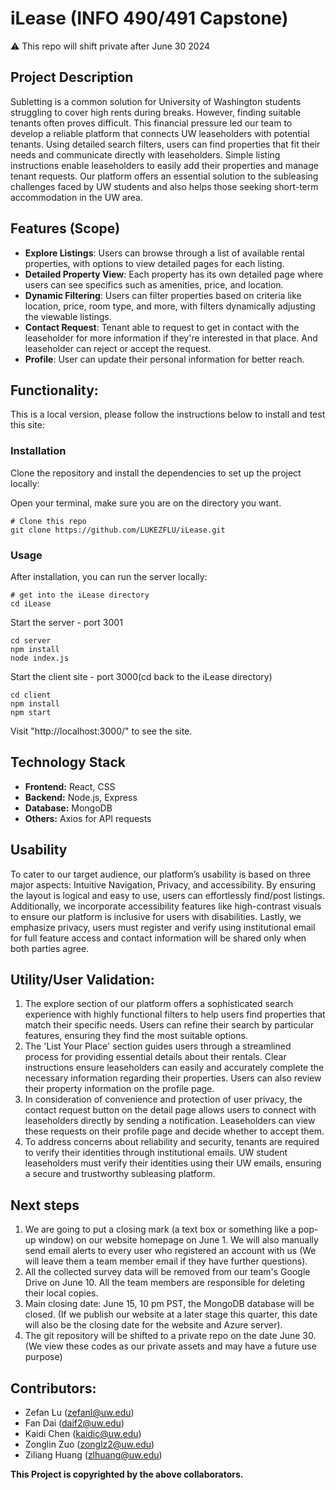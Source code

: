 # iLease (INFO 490/491 Capstone)
⚠️ This repo will shift private after June 30 2024

## Project Description

Subletting is a common solution for University of Washington students struggling to cover high rents during breaks. However, finding suitable tenants often proves difficult. This financial pressure led our team to develop a reliable platform that connects UW leaseholders with potential tenants. Using detailed search filters, users can find properties that fit their needs and communicate directly with leaseholders. Simple listing instructions enable leaseholders to easily add their properties and manage tenant requests. Our platform offers an essential solution to the subleasing challenges faced by UW students and also helps those seeking short-term accommodation in the UW area.

## Features (Scope)

- **Explore Listings**: Users can browse through a list of available rental properties, with options to view detailed pages for each listing.
- **Detailed Property View**: Each property has its own detailed page where users can see specifics such as amenities, price, and location.
- **Dynamic Filtering**: Users can filter properties based on criteria like location, price, room type, and more, with filters dynamically adjusting the viewable listings.
- **Contact Request**: Tenant able to request to get in contact with the leaseholder for more information if they're interested in that place. And leaseholder can reject or accept the request.
- **Profile**: User can update their personal information for better reach.

## Functionality: 

This is a local version, please follow the instructions below to install and test this site:


### Installation

Clone the repository and install the dependencies to set up the project locally:

Open your terminal, make sure you are on the directory you want.

```
# Clone this repo
git clone https://github.com/LUKEZFLU/iLease.git
```

### Usage
After installation, you can run the server locally:

```
# get into the iLease directory
cd iLease
```
Start the server - port 3001
```
cd server
npm install
node index.js
```
Start the client site - port 3000(cd back to the iLease directory)
```
cd client
npm install
npm start
```

Visit "http://localhost:3000/" to see the site.

## Technology Stack

- **Frontend:** React, CSS
- **Backend:** Node.js, Express
- **Database:** MongoDB
- **Others:** Axios for API requests

## Usability

To cater to our target audience, our platform’s usability is based on three major aspects: Intuitive Navigation, Privacy, and accessibility. By ensuring the layout is logical and easy to use, users can effortlessly find/post listings. Additionally, we incorporate accessibility features like high-contrast visuals to ensure our platform is inclusive for users with disabilities. Lastly, we emphasize privacy, users must register and verify using institutional email for full feature access and contact information will be shared only when both parties agree.

## Utility/User Validation: 
1. The explore section of our platform offers a sophisticated search experience with highly functional filters to help users find properties that match their specific needs. Users can refine their search by particular features, ensuring they find the most suitable options.
2. The 'List Your Place' section guides users through a streamlined process for providing essential details about their rentals. Clear instructions ensure leaseholders can easily and accurately complete the necessary information regarding their properties. Users can also review their property information on the profile page.
3. In consideration of convenience and protection of user privacy, the contact request button on the detail page allows users to connect with leaseholders directly by sending a notification. Leaseholders can view these requests on their profile page and decide whether to accept them. 
4. To address concerns about reliability and security, tenants are required to verify their identities through institutional emails. UW student leaseholders must verify their identities using their UW emails, ensuring a secure and trustworthy subleasing platform.


## Next steps
1. We are going to put a closing mark (a text box or something like a pop-up window) on our website homepage on June 1. We will also manually send email alerts to every user who registered an account with us (We will leave them a team member email if they have further questions).
2. All the collected survey data will be removed from our team's Google Drive on June 10. All the team members are responsible for deleting their local copies.
3. Main closing date: June 15, 10 pm PST, the MongoDB database will be closed. (If we publish our website at a later stage this quarter, this date will also be the closing date for the website and Azure server).
4. The git repository will be shifted to a private repo on the date June 30. (We view these codes as our private assets and may have a future use purpose)


## Contributors:
- Zefan Lu (zefanl@uw.edu)
- Fan Dai (daif2@uw.edu)
- Kaidi Chen (kaidic@uw.edu)
- Zonglin Zuo (zonglz2@uw.edu)
- Ziliang Huang (zlhuang@uw.edu)

**This Project is copyrighted by the above collaborators.**
